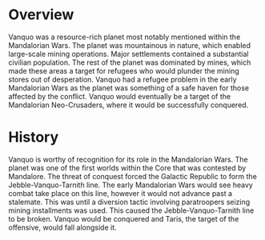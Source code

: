 # Overview
Vanquo was a resource-rich planet most notably mentioned within the Mandalorian Wars.
The planet was mountainous in nature, which enabled large-scale mining operations.
Major settlements contained a substantial civilian population.
The rest of the planet was dominated by mines, which made these areas a target for refugees who would plunder the mining stores out of desperation.
Vanquo had a refugee problem in the early Mandalorian Wars as the planet was something of a safe haven for those affected by the conflict.
Vanquo would eventually be a target of the Mandalorian Neo-Crusaders, where it would be successfully conquered.

# History
Vanquo is worthy of recognition for its role in the Mandalorian Wars.
The planet was one of the first worlds within the Core that was contested by Mandalore.
The threat of conquest forced the Galactic Republic to form the Jebble-Vanquo-Tarnith line.
The early Mandalorian Wars would see heavy combat take place on this line, however it would not advance past a stalemate.
This was until a diversion tactic involving paratroopers seizing mining installments was used.
This caused the Jebble-Vanquo-Tarnith line to be broken.
Vanquo would be conquered and Taris, the target of the offensive, would fall alongside it.